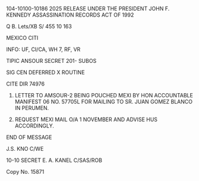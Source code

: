 104-10100-10186 2025 RELEASE UNDER THE PRESIDENT JOHN F. KENNEDY ASSASSINATION RECORDS ACT OF 1992

Q
B. Lets/XB
S/
455
10 163

MEXICO CITI

INFO: UF, CI/CA, WH 7, RF, VR

TIPIC ANSOUR
SECRET
201-
SUBOS

SIG CEN
DEFERRED
X ROUTINE

CITE DIR 74976

1. LETTER TO AMSOUR-2 BEING POUCHED MEXI BY HON ACCOUNTABLE MANIFEST
06
NO. 57705L FOR MAILING TO SR. JUAN GOMEZ BLANCO IN PERUMEN.

2. REQUEST MEXI MAIL O/A 1 NOVEMBER AND ADVISE HUS ACCORDINGLY.

END OF MESSAGE

J.S. KNO
C/WE

10-10
SECRET
E. A. KANEL
C/SAS/ROB

Copy No.
15871
